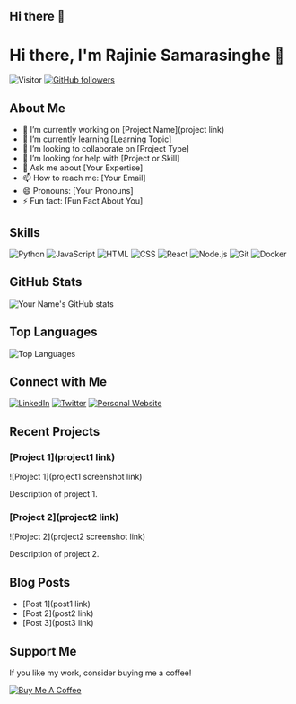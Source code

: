 ## Hi there 👋

<!--
**Samarasinghe-MRR/Samarasinghe-MRR** is a ✨ _special_ ✨ repository because its `README.md` (this file) appears on your GitHub profile.

Here are some ideas to get you started:

- 🔭 I’m currently working on ...
- 🌱 I’m currently learning ...
- 👯 I’m looking to collaborate on ...
- 🤔 I’m looking for help with ...
- 💬 Ask me about ...
- 📫 How to reach me: ...
- 😄 Pronouns: ...
- ⚡ Fun fact: ...
-->
# Hi there, I'm Rajinie Samarasinghe 👋

![Visitor](https://visitor-badge.laobi.icu/badge?page_id=Samarasinghe-MRR.Samarasinghe-MRR)
[![GitHub followers](https://img.shields.io/github/followers/Samarasinghe-MRR?label=Follow&style=social)](https://github.com/Samarasinghe-MRR)

## About Me

- 🔭 I’m currently working on [Project Name](project link)
- 🌱 I’m currently learning [Learning Topic]
- 👯 I’m looking to collaborate on [Project Type]
- 🤔 I’m looking for help with [Project or Skill]
- 💬 Ask me about [Your Expertise]
- 📫 How to reach me: [Your Email]
- 😄 Pronouns: [Your Pronouns]
- ⚡ Fun fact: [Fun Fact About You]

## Skills

![Python](https://img.shields.io/badge/-Python-3776AB?style=flat-square&logo=python&logoColor=white)
![JavaScript](https://img.shields.io/badge/-JavaScript-F7DF1E?style=flat-square&logo=javascript&logoColor=black)
![HTML](https://img.shields.io/badge/-HTML-E34F26?style=flat-square&logo=html5&logoColor=white)
![CSS](https://img.shields.io/badge/-CSS-1572B6?style=flat-square&logo=css3&logoColor=white)
![React](https://img.shields.io/badge/-React-61DAFB?style=flat-square&logo=react&logoColor=black)
![Node.js](https://img.shields.io/badge/-Node.js-339933?style=flat-square&logo=node.js&logoColor=white)
![Git](https://img.shields.io/badge/-Git-F05032?style=flat-square&logo=git&logoColor=white)
![Docker](https://img.shields.io/badge/-Docker-2496ED?style=flat-square&logo=docker&logoColor=white)

## GitHub Stats

![Your Name's GitHub stats](https://github-readme-stats.vercel.app/api?username=yourusername&show_icons=true&theme=radical)

## Top Languages

![Top Languages](https://github-readme-stats.vercel.app/api/top-langs/?username=yourusername&layout=compact&theme=radical)

## Connect with Me

[![LinkedIn](https://img.shields.io/badge/LinkedIn-0077B5?style=flat-square&logo=linkedin&logoColor=white)](https://www.linkedin.com/in/yourusername/)
[![Twitter](https://img.shields.io/badge/Twitter-1DA1F2?style=flat-square&logo=twitter&logoColor=white)](https://twitter.com/yourusername)
[![Personal Website](https://img.shields.io/badge/Website-000000?style=flat-square&logo=google-chrome&logoColor=white)](https://yourwebsite.com/)

## Recent Projects

### [Project 1](project1 link)
![Project 1](project1 screenshot link)

Description of project 1.

### [Project 2](project2 link)
![Project 2](project2 screenshot link)

Description of project 2.

## Blog Posts

<!-- BLOG-POST-LIST:START -->
- [Post 1](post1 link)
- [Post 2](post2 link)
- [Post 3](post3 link)
<!-- BLOG-POST-LIST:END -->

## Support Me

If you like my work, consider buying me a coffee!

[![Buy Me A Coffee](https://img.shields.io/badge/-Buy%20Me%20A%20Coffee-FFDD00?style=flat-square&logo=buy-me-a-coffee&logoColor=black)](https://www.buymeacoffee.com/yourusername)
